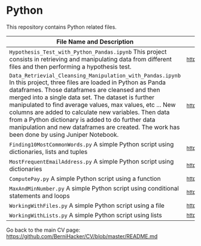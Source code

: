 # Python

This repository contains Python related files.

File Name and Description                                             | File Link   
--------------------------------------------------------------------- | ----------
<code>Hypothesis_Test_with_Python_Pandas.ipynb</code> This project consists in retrieving and manipulating data from different files and then performing a hypothesis test. | <sub>https://github.com/BerniHacker/Python/blob/master/Hypothesis_Test_with_Python_Pandas.ipynb</sub>
<code>Data_Retrievial_Cleansing_Manipulation_with_Pandas.ipynb</code> In this project, three files are loaded in Python as Panda dataframes. Those dataframes are cleansed and then merged into a single data set. The dataset is further manipulated to find average values, max values, etc ... New columns are added to calculate new variables. Then data from a Python dictionary is added to do further data manipulation and new dataframes are created. The work has been done by using Juniper Notebook. | <sub>https://github.com/BerniHacker/Python/blob/master/Data_Retrievial_Cleansing_Manipulation_with_Pandas.ipynb</sub>
<code>Finding10MostCommonWords.py</code> A simple Python script using dictionaries, lists and tuples | <sub>https://github.com/BerniHacker/Python/blob/master/Finding10MostCommonWords.py</sub>
<code>MostFrequentEmailAddress.py</code> A simple Python script using dictionaries | <sub>https://github.com/BerniHacker/Python/blob/master/MostFrequentEmailAddress.py</sub>
<code>ComputePay.py</code> A simple Python script using a function | <sub>https://github.com/BerniHacker/Python/blob/master/CalculatePay.py</sub>
<code>MaxAndMinNumber.py</code> A simple Python script using conditional statements and loops | <sub>https://github.com/BerniHacker/Python/blob/master/MaxAndMinNumber.py</sub>
<code>WorkingWithFiles.py</code> A simple Python script using a file | <sub>https://github.com/BerniHacker/Python/blob/master/WorkingWithFiles.py</sub>
<code>WorkingWithLists.py</code> A simple Python script using lists | <sub>https://github.com/BerniHacker/Python/blob/master/WorkingWithLists.py</sub>

Go back to the main CV page: https://github.com/BerniHacker/CV/blob/master/README.md
